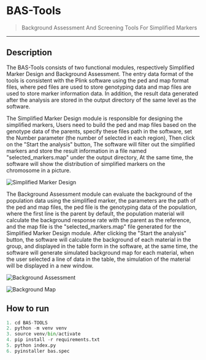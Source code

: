 # BAS-Tools

> Background Assessment And Screening Tools For Simplified Markers
---

## Description

The BAS-Tools consists of two functional modules, respectively Simplified Marker Design and Background Assessment. The entry data format of the tools is consistent with the Plink software using the ped and map format files, where ped files are used to store genotyping data and map files are used to store marker information data. In addition, the result data generated after the analysis are stored in the output directory of the same level as the software.

The Simplified Marker Design module is responsible for designing the simplified markers, Users need to build the ped and map files based on the genotype data of the parents, specify these files path in the software, set the Number parameter (the number of selected in each region), Then click on the "Start the analysis" button, The software will filter out the simplified markers and store the result information in a file named "selected_markers.map" under the output directory, At the same time, the software will show the distribution of simplified markers on the chromosome in a picture.

![Simplified Marker Design](https://foruda.gitee.com/images/1706247584586742233/1decaa18_1214041.png)

The Background Assessment module can evaluate the background of the population data using the simplified marker, the parameters are the path of the ped and map files, the ped file is the genotyping data of the population, where the first line is the parent by default, the population material will calculate the background response rate with the parent as the reference, and the map file is the "selected_markers.map" file generated for the Simplified Marker Design module. After clicking the "Start the analysis" button, the software will calculate the background of each material in the group, and displayed in the table form in the software, at the same time, the software will generate simulated background map for each material, when the user selected a line of data in the table, the simulation of the material will be displayed in a new window.

![Background Assessment](https://foruda.gitee.com/images/1706247604115802721/f48a50b8_1214041.png)

![Background Map](https://foruda.gitee.com/images/1706247692970199392/79018be0_1214041.png)

## How to run

```python
1. cd BAS-TOOLS
2. python -m venv venv
3. source venv/bin/activate
4. pip install -r requirements.txt
5. python index.py
6. pyinstaller bas.spec
```
